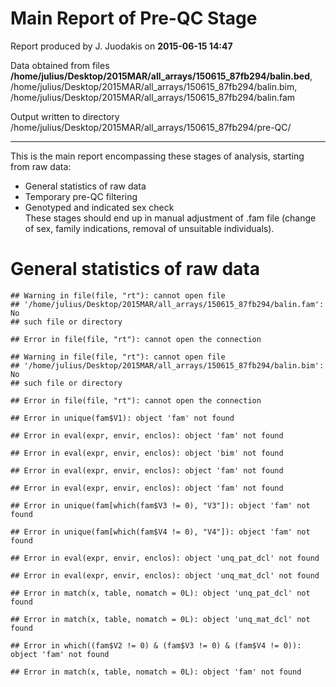 

Main Report of Pre-QC Stage
========================================================

Report produced by J. Juodakis on **2015-06-15 14:47**

Data obtained from files **/home/julius/Desktop/2015MAR/all_arrays/150615_87fb294/balin.bed**, /home/julius/Desktop/2015MAR/all_arrays/150615_87fb294/balin.bim, /home/julius/Desktop/2015MAR/all_arrays/150615_87fb294/balin.fam

Output written to directory /home/julius/Desktop/2015MAR/all_arrays/150615_87fb294/pre-QC/

------------------------------------------

This is the main report encompassing these stages of analysis, starting from raw data:
* General statistics of raw data
* Temporary pre-QC filtering
* Genotyped and indicated sex check  
These stages should end up in manual adjustment of .fam file (change of sex, family indications, removal of unsuitable individuals).

# General statistics of raw data


```
## Warning in file(file, "rt"): cannot open file
## '/home/julius/Desktop/2015MAR/all_arrays/150615_87fb294/balin.fam': No
## such file or directory
```

```
## Error in file(file, "rt"): cannot open the connection
```

```
## Warning in file(file, "rt"): cannot open file
## '/home/julius/Desktop/2015MAR/all_arrays/150615_87fb294/balin.bim': No
## such file or directory
```

```
## Error in file(file, "rt"): cannot open the connection
```

```
## Error in unique(fam$V1): object 'fam' not found
```

```
## Error in eval(expr, envir, enclos): object 'fam' not found
```

```
## Error in eval(expr, envir, enclos): object 'bim' not found
```

```
## Error in eval(expr, envir, enclos): object 'fam' not found
```

```
## Error in eval(expr, envir, enclos): object 'fam' not found
```

```
## Error in unique(fam[which(fam$V3 != 0), "V3"]): object 'fam' not found
```

```
## Error in unique(fam[which(fam$V4 != 0), "V4"]): object 'fam' not found
```

```
## Error in eval(expr, envir, enclos): object 'unq_pat_dcl' not found
```

```
## Error in eval(expr, envir, enclos): object 'unq_mat_dcl' not found
```

```
## Error in match(x, table, nomatch = 0L): object 'unq_pat_dcl' not found
```

```
## Error in match(x, table, nomatch = 0L): object 'unq_mat_dcl' not found
```

```
## Error in which((fam$V2 != 0) & (fam$V3 != 0) & (fam$V4 != 0)): object 'fam' not found
```

```
## Error in match(x, table, nomatch = 0L): object 'fam' not found
```























